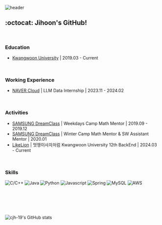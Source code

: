 ![header](https://capsule-render.vercel.app/api?type=cylinder&color=e7dcbc&height=70&section=header&text=JIHOON%20CHOI's%20Github&fontSize=20&fontColor=523220)

## :octocat: Jihoon's GitHub!

<br />

### Education
-  [Kwangwoon University](https://www.kw.ac.kr/ko/) | 2019.03 - Current

<br />

### Working Experience
- [NAVER Cloud](https://www.navercloudcorp.com/#) | LLM Data Internship | 2023.11 - 2024.02

<br />

### Activities
- [SAMSUNG DreamClass](https://www.dreamclass.org/index.do) | Weekdays Camp Math Mentor | 2019.09 - 2019.12
- [SAMSUNG DreamClass](https://www.dreamclass.org/index.do) | Winter Camp Math Mentor & SW Assistant Mentor | 2020.01
- [LikeLion](https://www.likelion.net/) | 멋쟁이사자처럼 Kwangwoon University 12th BackEnd | 2024.03 - Current

<br />

### Skills
![C/C++](https://img.shields.io/badge/c++-%2300599C.svg?style=for-the-badge&logo=c%2B%2B&logoColor=white)
![Java](https://img.shields.io/badge/java-%23ED8B00.svg?style=for-the-badge&logo=openjdk&logoColor=white)
![Python](https://img.shields.io/badge/python-3776AB?style=for-the-badge&logo=python&logoColor=white)
![Javascript](https://img.shields.io/badge/JavaScript-F7DF1E?style=for-the-badge&logo=JavaScript&logoColor=white)
![Spring](https://img.shields.io/badge/spring-%236DB33F.svg?style=for-the-badge&logo=spring&logoColor=white)
![MySQL](https://img.shields.io/badge/mysql-%2300f.svg?style=for-the-badge&logo=mysql&logoColor=white)
![AWS](https://img.shields.io/badge/AWS-%23FF9900.svg?style=for-the-badge&logo=amazon-aws&logoColor=white)

<br />

<!--
백준 스텟
<p>
  <a href="https://solved.ac/gns8812"><img src="http://mazassumnida.wtf/api/v2/generate_badge?boj=gns8812" alt="Solved.ac Profile"></a>
</p>
--!>

<br />
<br />
<br />

<p>
  <img src="https://github-readme-stats.vercel.app/api?username=cjh-19&show_icons=true&theme=tokyonight" alt="cjh-19's GitHub stats"><br>
</p>
